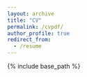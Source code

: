 ```yaml
---
layout: archive
title: "CV"
permalink: /cvpdf/
author_profile: true
redirect_from:
  - /resume
---
```


{% include base_path %}

